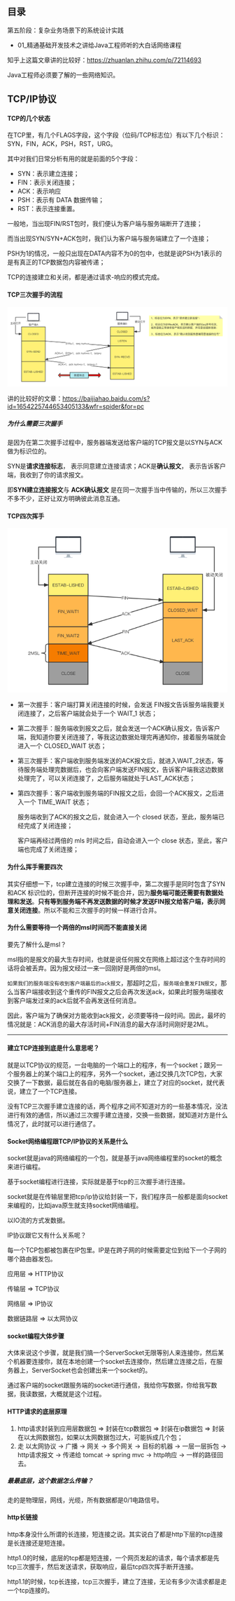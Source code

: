 ## 目录

第五阶段：复杂业务场景下的系统设计实践

- 01_精通基础开发技术之讲给Java工程师听的大白话网络课程



知乎上这篇文章讲的比较好：https://zhuanlan.zhihu.com/p/72114693



Java工程师必须要了解的一些网络知识。

## TCP/IP协议

#### TCP的几个状态

在TCP里，有几个FLAGS字段，这个字段（位码/TCP标志位）有以下几个标识：SYN，FIN，ACK，PSH，RST，URG。

其中对我们日常分析有用的就是前面的5个字段：

- SYN：表示建立连接；
- FIN：表示关闭连接；
- ACK：表示响应
- PSH：表示有 DATA 数据传输；
- RST：表示连接重置。

一般地，当出现FIN/RST包时，我们便认为客户端与服务端断开了连接；

而当出现SYN/SYN+ACK包时，我们认为客户端与服务端建立了一个连接；

PSH为1的情况，一般只出现在DATA内容不为0的包中，也就是说PSH为1表示的是有真正的TCP数据包内容被传递；

TCP的连接建立和关闭，都是通过请求-响应的模式完成。

#### TCP三次握手的流程

![TCP三次握手](README.assets/TCP三次握手.png)



讲的比较好的文章：https://baijiahao.baidu.com/s?id=1654225744653405133&wfr=spider&for=pc

##### 为什么需要三次握手

是因为在第二次握手过程中，服务器端发送给客户端的TCP报文是以SYN与ACK做为标识位的。

SYN是**请求连接标志**， 表示同意建立连接请求；ACK是**确认报文**， 表示告诉客户端，我收到了你的请求报文。

即**SYN建立连接报文**与 **ACK确认报文** 是在同一次握手当中传输的，所以三次握手不多不少，正好让双方明确彼此消息互通。

#### TCP四次挥手

<img src="README.assets/TCP四次挥手.png" alt="TCP四次挥手" style="zoom:80%;" />

- 第一次握手：客户端打算关闭连接的时候，会发送 FIN报文告诉服务端我要关闭连接了，之后客户端就会处于一个 WAIT_1 状态；

- 第二次握手：服务端收到报文之后，就会发送一个ACK确认报文，告诉客户端，我知道你要关闭连接了，等我这边数据处理完再通知你，接着服务端就会进入一个 CLOSED_WAIT 状态；

- 第三次握手：客户端收到服务端发送的ACK报文后，就进入WAIT_2状态，等待服务端处理完数据后，也会向客户端发送FIN报文，告诉客户端我这边数据处理完了，可以关闭连接了，之后服务端就处于LAST_ACK状态；

- 第四次握手：客户端收到服务端的FIN报文之后，会回一个ACK报文，之后进入一个 TIME_WAIT 状态；

  服务端收到了ACK的报文之后，就会进入一个 closed 状态，至此，服务端已经完成了关闭连接；

  客户端再经过两倍的 mls 时间之后，自动会进入一个 close 状态，至此，客户端也完成了关闭连接；

#### 为什么挥手需要四次

其实仔细想一下，tcp建立连接的时候三次握手中，第二次握手是同时包含了SYN和ACK 标识位的，但断开连接的时候不能合并，因为**服务端可能还需要有数据处理和发送**。**只有等到服务端不再发送数据的时候才发送FIN报文给客户端，表示同意关闭连接**。所以不能和三次握手的时候一样进行合并。



#### 为什么需要等待一个两倍的msl时间而不能直接关闭

要先了解什么是msl？

msl指的是报文的最大生存时间，也就是说任何报文在网络上超过这个生存时间的话将会被丢弃。因为报文经过一来一回刚好是两倍的msl。

`如果我们的服务端没有收到客户端最后的ack报文`，那超时之后，`服务端会重发FIN报文`，那么当客户端接收到这个重传的FIN报文之后会再次发送ack，如果此时服务端接收到客户端发过来的ack后就不会再发送任何消息。

因此，客户端为了确保对方能收到ack报文，必须要等待一段时间。因此，最坏的情况就是：ACK消息的最大存活时间+FIN消息的最大存活时间刚好是2ML。



--------------------------------

#### 建立TCP连接到底是什么意思呢？

就是以TCP协议的规范，一台电脑的一个端口上的程序，有一个socket；跟另一个服务器上的某个端口上的程序，另外一个socket，通过交换几次TCP包，大家交换了一下数据，最后就在各自的电脑/服务器上，建立了对应的socket，就代表说，建立了一个TCP连接。

没有TCP三次握手建立连接的话，两个程序之间不知道对方的一些基本情况，没法进行有效的通信，所以通过三次握手建立连接，交换一些数据，就知道对方是什么情况了，此时就可以进行通信了。

#### Socket网络编程跟TCP/IP协议的关系是什么

socket就是java的网络编程的一个包，就是基于java网络编程里的socket的概念来进行编程。

基于socket编程进行连接，实际就是基于tcp的三次握手进行连接。

socket就是在传输层里把tcp/ip协议给封装一下，我们程序员一般都是面向socket来编程的，比如java原生就支持socket网络编程。



以IO流的方式发数据。

IP协议跟它又有什么关系呢？

每一个TCP包都被包裹在IP包里。IP是在跨子网的时候需要定位到给下一个子网的哪个路由器发包。

应用层 => HTTP协议

传输层 => TCP协议

网络层 => IP协议

数据链路层 => 以太网协议



#### socket编程大体步骤

大体来说这个步骤，就是我们搞一个ServerSocket无限等别人来连接你，然后某个机器要连接你，就在本地创建一个socket去连接你，然后建立连接之后，在服务器上，ServerSocket也会创建出来一个socket的。

通过客户端的socket跟服务端的socket进行通信，我给你写数据，你给我写数据，我读数据，大概就是这个过程。

#### HTTP请求的底层原理

1. http请求封装到应用层数据包 => 封装在tcp数据包 => 封装在ip数据包 => 封装在以太网数据包，如果以太网数据包过大，可能拆成几个包；
2. 走 以太网协议 -> 广播 -> 网关 -> 多个网关 -> 目标的机器 -> 一层一层拆包 -> http请求报文 -> 传递给 tomcat -> spring mvc -> http响应 -> 一样的路径回去。

##### 最最底层，这个数据怎么传输？

走的是物理层，网线，光缆，所有数据都是0/1电路信号。

#### http长链接

http本身没什么所谓的长连接，短连接之说。其实说白了都是http下层的tcp连接是长连接还是短连接。

http1.0的时候，底层的tcp都是短连接，一个网页发起的请求，每个请求都是先tcp三次握手，然后发送请求，获取响应，最后tcp四次挥手断开连接。

http1.1的时候，tcp长连接，tcp三次握手，建立了连接，无论有多少次请求都是走一个tcp连接的。